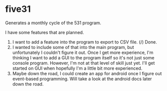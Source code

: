 # five31
Generates a monthly cycle of the 531 program.

I have some features that are planned.
1) I want to add a feature into the program to export to CSV file. (/) Done.
2) I wanted to include some of that into the main program, but unfortunately I couldn't figure it out.
   Once I get more experience, I'm thinking I want to add a GUI to the program itself so it's not just some console program. 
   However, I'm not at that level of skill just yet. I'll get started on GUI when hopefully I'm a little bit more experienced. 
4) Maybe down the road, I could create an app for android once I figure out event-based programming. Will take a look at the android docs later down the road.
